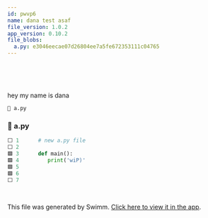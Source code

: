 ```yaml
---
id: pwvp6
name: dana test asaf
file_version: 1.0.2
app_version: 0.10.2
file_blobs:
  a.py: e3046eecae07d26804ee7a5fe672353111c04765
---
```


<br/>

<br/>

<br/>

hey my name is dana

`📄 a.py`
<!-- NOTE-swimm-snippet: the lines below link your snippet to Swimm -->
### 📄 a.py
```python
⬜ 1      # new a.py file
⬜ 2      
🟩 3      def main():
🟩 4         print('wiP)'
🟩 5       
🟩 6      
⬜ 7      
```

<br/>

This file was generated by Swimm. [Click here to view it in the app](https://swimm-web-app.web.app/repos/Z2l0aHViJTNBJTNBdGVzdC1naXRodWItYXBwJTNBJTNBc3dpbW1pbw==/docs/pwvp6).